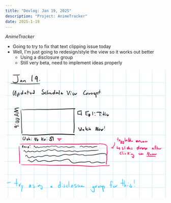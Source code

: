 ```yaml
---
title: "Devlog: Jan 19, 2025"
description: "Project: AnimeTracker"
date: 2025-1-19
---
```


*AnimeTracker*

- Going to try to fix that text clipping issue today
- Well, I'm just going to redesign/style the view so it works out better
    - Using a disclosure group
    - Still very beta, need to implement ideas properly

<img src="/public/blog/koyomidevlogs/post-16/drawing.png" alt="drawing" style="max-height: 800px; width: auto">

